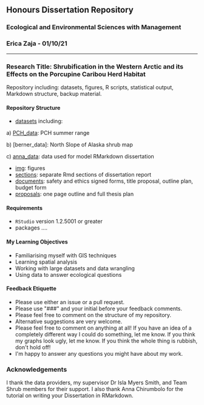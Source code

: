 ## Honours Dissertation Repository 
### Ecological and Environmental Sciences with Management 
### Erica Zaja - 01/10/21
*******

### Research Title: Shrubification in the Western Arctic and its Effects on the Porcupine Caribou Herd Habitat

Repository including: datasets, figures, R scripts, statistical output, Markdown structure, backup material. 

#### Repository Structure
- [datasets](https://github.com/ericazaja/dissertation/tree/main/datasets) including:

a) [PCH_data](https://github.com/ericazaja/dissertation/tree/main/datasets/PCH_data): PCH summer range 

b) [berner_data]: North Slope of Alaska shrub map 

c) [anna_data](https://github.com/ericazaja/dissertation/tree/main/datasets/anna_data): data used for model RMarkdown dissertation

- [img](https://github.com/ericazaja/dissertation/tree/main/img): figures 
- [sections](https://github.com/ericazaja/dissertation/tree/main/sections): separate Rmd sections of dissertation report
- [documents](https://github.com/ericazaja/dissertation/tree/main/documents): safety and ethics signed forms, title proposal, outline plan, budget form
- [proposals](https://github.com/ericazaja/dissertation/tree/main/proposals): one page outline and full thesis plan

#### Requirements
- `RStudio` version 1.2.5001 or greater
- packages ....

#### My Learning Objectives
- Familiarising myself with GIS techniques
- Learning spatial analysis
- Working with large datasets and data wrangling
- Using data to answer ecological questions


#### Feedback Etiquette

- Please use either an issue or a pull request.
- Please use "###" and your initial before your feedback comments.
- Please feel free to comment on the structure of my repository.
- Alternative suggestions are very welcome.
- Please feel free to comment on anything at all! If you have an idea of a completely different way I could do something, let me know. If you think my graphs look ugly, let me know. If you think the whole thing is rubbish, don't hold off!
- I'm happy to answer any questions you might have about my work.

### Acknowledgements
I thank the data providers, my supervisor Dr Isla Myers Smith, and Team Shrub members for their support. I also thank Anna Chirumbolo for the tutorial on writing your Dissertation in RMarkdown. 

